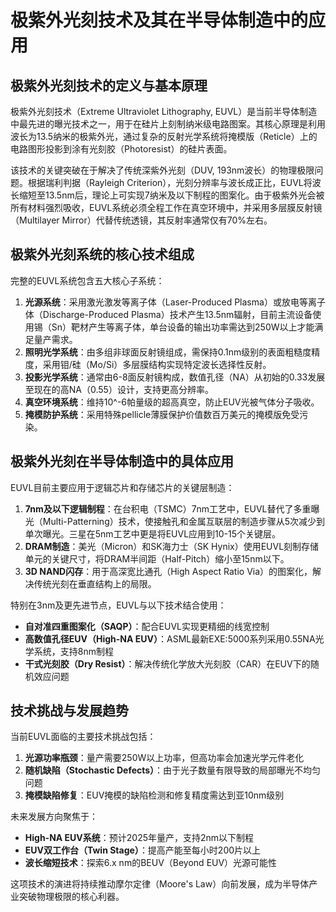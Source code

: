 # 极紫外光刻技术及其在半导体制造中的应用

## 极紫外光刻技术的定义与基本原理

极紫外光刻技术（Extreme Ultraviolet Lithography, EUVL）是当前半导体制造中最先进的曝光技术之一，用于在硅片上刻制纳米级电路图案。其核心原理是利用波长为13.5纳米的极紫外光，通过复杂的反射光学系统将掩模版（Reticle）上的电路图形投影到涂有光刻胶（Photoresist）的硅片表面。

该技术的关键突破在于解决了传统深紫外光刻（DUV, 193nm波长）的物理极限问题。根据瑞利判据（Rayleigh Criterion），光刻分辨率与波长成正比，EUVL将波长缩短至13.5nm后，理论上可实现7纳米及以下制程的图案化。由于极紫外光会被所有材料强烈吸收，EUVL系统必须全程工作在真空环境中，并采用多层膜反射镜（Multilayer Mirror）代替传统透镜，其反射率通常仅有70%左右。

## 极紫外光刻系统的核心技术组成

完整的EUVL系统包含五大核心子系统：
1. **光源系统**：采用激光激发等离子体（Laser-Produced Plasma）或放电等离子体（Discharge-Produced Plasma）技术产生13.5nm辐射，目前主流设备使用锡（Sn）靶材产生等离子体，单台设备的输出功率需达到250W以上才能满足量产需求。
2. **照明光学系统**：由多组非球面反射镜组成，需保持0.1nm级别的表面粗糙度精度，采用钼/硅（Mo/Si）多层膜结构实现特定波长选择性反射。
3. **投影光学系统**：通常由6-8面反射镜构成，数值孔径（NA）从初始的0.33发展至现在的高NA（0.55）设计，支持更高分辨率。
4. **真空环境系统**：维持10^-6帕量级的超高真空，防止EUV光被气体分子吸收。
5. **掩模防护系统**：采用特殊pellicle薄膜保护价值数百万美元的掩模版免受污染。

## 极紫外光刻在半导体制造中的具体应用

EUVL目前主要应用于逻辑芯片和存储芯片的关键层制造：
1. **7nm及以下逻辑制程**：在台积电（TSMC）7nm工艺中，EUVL替代了多重曝光（Multi-Patterning）技术，使接触孔和金属互联层的制造步骤从5次减少到单次曝光。三星在5nm工艺中更是将EUVL应用到10-15个关键层。
2. **DRAM制造**：美光（Micron）和SK海力士（SK Hynix）使用EUVL刻制存储单元的关键尺寸，将DRAM半间距（Half-Pitch）缩小至15nm以下。
3. **3D NAND闪存**：用于高深宽比通孔（High Aspect Ratio Via）的图案化，解决传统光刻在垂直结构上的局限。

特别在3nm及更先进节点，EUVL与以下技术结合使用：
- **自对准四重图案化（SAQP）**：配合EUVL实现更精细的线宽控制
- **高数值孔径EUV（High-NA EUV）**：ASML最新EXE:5000系列采用0.55NA光学系统，支持8nm制程
- **干式光刻胶（Dry Resist）**：解决传统化学放大光刻胶（CAR）在EUV下的随机效应问题

## 技术挑战与发展趋势

当前EUVL面临的主要技术挑战包括：
1. **光源功率瓶颈**：量产需要250W以上功率，但高功率会加速光学元件老化
2. **随机缺陷（Stochastic Defects）**：由于光子数量有限导致的局部曝光不均匀问题
3. **掩模缺陷修复**：EUV掩模的缺陷检测和修复精度需达到亚10nm级别

未来发展方向聚焦于：
- **High-NA EUV系统**：预计2025年量产，支持2nm以下制程
- **EUV双工作台（Twin Stage）**：提高产能至每小时200片以上
- **波长缩短技术**：探索6.x nm的BEUV（Beyond EUV）光源可能性

这项技术的演进将持续推动摩尔定律（Moore's Law）向前发展，成为半导体产业突破物理极限的核心利器。